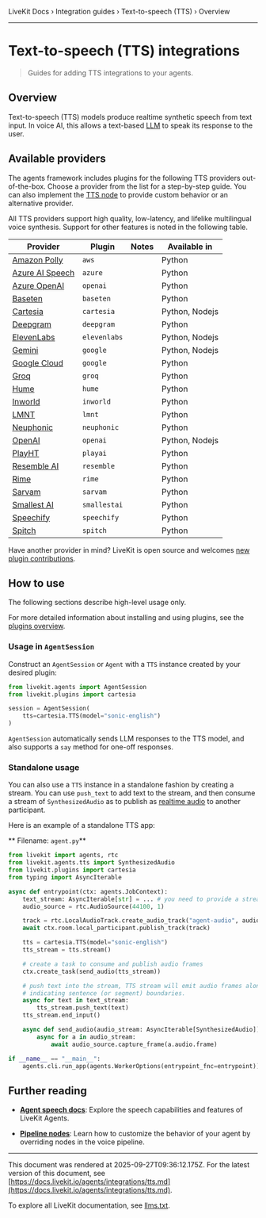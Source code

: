 LiveKit Docs › Integration guides › Text-to-speech (TTS) › Overview

---

# Text-to-speech (TTS) integrations

> Guides for adding TTS integrations to your agents.

## Overview

Text-to-speech (TTS) models produce realtime synthetic speech from text input. In voice AI, this allows a text-based [LLM](https://docs.livekit.io/agents/integrations/llm.md) to speak its response to the user.

## Available providers

The agents framework includes plugins for the following TTS providers out-of-the-box. Choose a provider from the list for a step-by-step guide. You can also implement the [TTS node](https://docs.livekit.io/agents/build/nodes.md#tts_node) to provide custom behavior or an alternative provider.

All TTS providers support high quality, low-latency, and lifelike multilingual voice synthesis. Support for other features is noted in the following table.

| Provider | Plugin | Notes | Available in |
| -------- | ------ | ----- | ------------ |
| [Amazon Polly](https://docs.livekit.io/agents/integrations/tts/aws.md) | `aws` |  | Python |
| [Azure AI Speech](https://docs.livekit.io/agents/integrations/tts/azure.md) | `azure` |  | Python |
| [Azure OpenAI](https://docs.livekit.io/agents/integrations/tts/azure-openai.md) | `openai` |  | Python |
| [Baseten](https://docs.livekit.io/agents/integrations/tts/baseten.md) | `baseten` |  | Python |
| [Cartesia](https://docs.livekit.io/agents/integrations/tts/cartesia.md) | `cartesia` |  | Python, Nodejs |
| [Deepgram](https://docs.livekit.io/agents/integrations/tts/deepgram.md) | `deepgram` |  | Python |
| [ElevenLabs](https://docs.livekit.io/agents/integrations/tts/elevenlabs.md) | `elevenlabs` |  | Python, Nodejs |
| [Gemini](https://docs.livekit.io/agents/integrations/tts/gemini.md) | `google` |  | Python, Nodejs |
| [Google Cloud](https://docs.livekit.io/agents/integrations/tts/google.md) | `google` |  | Python |
| [Groq](https://docs.livekit.io/agents/integrations/tts/groq.md) | `groq` |  | Python |
| [Hume](https://docs.livekit.io/agents/integrations/tts/hume.md) | `hume` |  | Python |
| [Inworld](https://docs.livekit.io/agents/integrations/tts/inworld.md) | `inworld` |  | Python |
| [LMNT](https://docs.livekit.io/agents/integrations/tts/lmnt.md) | `lmnt` |  | Python |
| [Neuphonic](https://docs.livekit.io/agents/integrations/tts/neuphonic.md) | `neuphonic` |  | Python |
| [OpenAI](https://docs.livekit.io/agents/integrations/tts/openai.md) | `openai` |  | Python, Nodejs |
| [PlayHT](https://docs.livekit.io/agents/integrations/tts/playai.md) | `playai` |  | Python |
| [Resemble AI](https://docs.livekit.io/agents/integrations/tts/resemble.md) | `resemble` |  | Python |
| [Rime](https://docs.livekit.io/agents/integrations/tts/rime.md) | `rime` |  | Python |
| [Sarvam](https://docs.livekit.io/agents/integrations/tts/sarvam.md) | `sarvam` |  | Python |
| [Smallest AI](https://docs.livekit.io/agents/integrations/tts/smallestai.md) | `smallestai` |  | Python |
| [Speechify](https://docs.livekit.io/agents/integrations/tts/speechify.md) | `speechify` |  | Python |
| [Spitch](https://docs.livekit.io/agents/integrations/tts/spitch.md) | `spitch` |  | Python |

Have another provider in mind? LiveKit is open source and welcomes [new plugin contributions](https://docs.livekit.io/agents/integrations.md#contribute).

## How to use

The following sections describe high-level usage only.

For more detailed information about installing and using plugins, see the [plugins overview](https://docs.livekit.io/agents/integrations.md#install).

### Usage in `AgentSession`

Construct an `AgentSession` or `Agent` with a `TTS` instance created by your desired plugin:

```python
from livekit.agents import AgentSession
from livekit.plugins import cartesia

session = AgentSession(
    tts=cartesia.TTS(model="sonic-english")
)

```

`AgentSession` automatically sends LLM responses to the TTS model, and also supports a `say` method for one-off responses.

### Standalone usage

You can also use a `TTS` instance in a standalone fashion by creating a stream. You can use `push_text` to add text to the stream, and then consume a stream of `SynthesizedAudio` as to publish as [realtime audio](https://docs.livekit.io/home/client/tracks.md) to another participant.

Here is an example of a standalone TTS app:

** Filename: `agent.py`**

```python
from livekit import agents, rtc
from livekit.agents.tts import SynthesizedAudio
from livekit.plugins import cartesia
from typing import AsyncIterable

async def entrypoint(ctx: agents.JobContext):
    text_stream: AsyncIterable[str] = ... # you need to provide a stream of text
    audio_source = rtc.AudioSource(44100, 1)

    track = rtc.LocalAudioTrack.create_audio_track("agent-audio", audio_source)
    await ctx.room.local_participant.publish_track(track)

    tts = cartesia.TTS(model="sonic-english")
    tts_stream = tts.stream()

    # create a task to consume and publish audio frames
    ctx.create_task(send_audio(tts_stream))

    # push text into the stream, TTS stream will emit audio frames along with events
    # indicating sentence (or segment) boundaries.
    async for text in text_stream:
        tts_stream.push_text(text)
    tts_stream.end_input()

    async def send_audio(audio_stream: AsyncIterable[SynthesizedAudio]):
        async for a in audio_stream:
            await audio_source.capture_frame(a.audio.frame)

if __name__ == "__main__":
    agents.cli.run_app(agents.WorkerOptions(entrypoint_fnc=entrypoint))

```

## Further reading

- **[Agent speech docs](https://docs.livekit.io/agents/build/audio.md)**: Explore the speech capabilities and features of LiveKit Agents.

- **[Pipeline nodes](https://docs.livekit.io/agents/build/nodes.md)**: Learn how to customize the behavior of your agent by overriding nodes in the voice pipeline.

---

This document was rendered at 2025-09-27T09:36:12.175Z.
For the latest version of this document, see [https://docs.livekit.io/agents/integrations/tts.md](https://docs.livekit.io/agents/integrations/tts.md).

To explore all LiveKit documentation, see [llms.txt](https://docs.livekit.io/llms.txt).